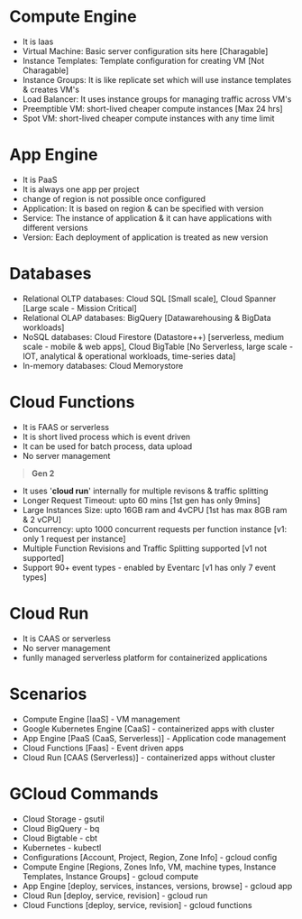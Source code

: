 # Compute Engine
- It is Iaas
- Virtual Machine: Basic server configuration sits here [Charagable]
- Instance Templates: Template configuration for creating VM [Not Charagable]
- Instance Groups: It is like replicate set which will use instance templates & creates VM's
- Load Balancer: It uses instance groups for managing traffic across VM's
- Preemptible VM: short-lived cheaper compute instances [Max 24 hrs]
- Spot VM: short-lived cheaper compute instances with any time limit

# App Engine
- It is PaaS
- It is always one app per project
- change of region is not possible once configured
- Application: It is based on region & can be specified with version
- Service: The instance of application & it can have applications with different versions 
- Version: Each deployment of application is treated as new version

# Databases
- Relational OLTP databases: Cloud SQL [Small scale], Cloud Spanner [Large scale - Mission Critical]
- Relational OLAP databases: BigQuery [Datawarehousing & BigData workloads]
- NoSQL databases: Cloud Firestore (Datastore++) [serverless, medium scale - mobile & web apps], Cloud BigTable [No Serverless, large scale - IOT, analytical & operational workloads, time-series data]
- In-memory databases: Cloud Memorystore

# Cloud Functions
- It is FAAS or serverless
- It is short lived process which is event driven
- It can be used for batch process, data upload
- No server management

> **Gen 2**
- It uses '**cloud run**' internally for multiple revisons & traffic splitting
- Longer Request Timeout: upto 60 mins [1st gen has only 9mins]
- Large Instances Size: upto 16GB ram and 4vCPU [1st has max 8GB ram & 2 vCPU]
- Concurrency: upto 1000 concurrent requests per function instance [v1: only 1 request per instance]
- Multiple Function Revisions and Traffic Splitting supported [v1 not supported]
- Support 90+ event types - enabled by Eventarc [v1 has only 7 event types]

# Cloud Run
- It is CAAS or serverless
- No server management
- funlly managed serverless platform for containerized applications

# Scenarios
- Compute Engine [IaaS] - VM management 
- Google Kubernetes Engine [CaaS] - containerized apps with cluster
- App Engine [PaaS (CaaS, Serverless)] - Application code management
- Cloud Functions [Faas] - Event driven apps
- Cloud Run [CAAS (Serverless)] - containerized apps without cluster

# GCloud Commands
- Cloud Storage - gsutil
- Cloud BigQuery - bq
- Cloud Bigtable - cbt
- Kubernetes - kubectl
- Configurations [Account, Project, Region, Zone Info] - gcloud config
- Compute Engine [Regions, Zones Info, VM, machine types, Instance Templates, Instance Groups] - gcloud compute
- App Engine [deploy, services, instances, versions, browse] - gcloud app
- Cloud Run [deploy, service, revision] - gcloud run
- Cloud Functions [deploy, service, revision] - gcloud functions
